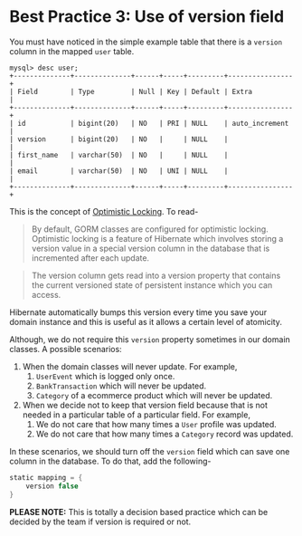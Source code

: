 # Best Practice 3: Use of version field

You must have noticed in the simple example table that there is a `version` column in the mapped `user` table. 

```mysql based
mysql> desc user;
+--------------+--------------+------+-----+---------+----------------+
| Field        | Type         | Null | Key | Default | Extra          |
+--------------+--------------+------+-----+---------+----------------+
| id           | bigint(20)   | NO   | PRI | NULL    | auto_increment |
| version      | bigint(20)   | NO   |     | NULL    |                |
| first_name   | varchar(50)  | NO   |     | NULL    |                |
| email        | varchar(50)  | NO   | UNI | NULL    |                |
+--------------+--------------+------+-----+---------+----------------+
```

This is the concept of [Optimistic Locking](http://gorm.grails.org/7.0.x/hibernate/manual/#_optimistic_locking). To read-

> By default, GORM classes are configured for optimistic locking. Optimistic locking is a feature of Hibernate which involves storing a
> version value in a special version column in the database that is incremented after each update.

> The version column gets read into a version property that contains the current versioned state of persistent instance which you can
> access.

Hibernate automatically bumps this version every time you save your domain instance and this is useful as it allows a certain level of
 atomicity.

Although, we do not require this `version` property sometimes in our domain classes. A possible scenarios:

1. When the domain classes will never update. For example,
    1. `UserEvent` which is logged only once.
    2. `BankTransaction` which will never be updated.
    3. `Category` of a ecommerce product which will never be updated.
2. When we decide not to keep that version field because that is not needed in a particular table of a particular field. For example,
    1. We do not care that how many times a `User` profile was updated.
    2. We do not care that how many times a `Category` record was updated.
    
In these scenarios, we should turn off the `version` field which can save one column in the database. To do that, add the following-

```groovy
static mapping = {
    version false
}
```

**PLEASE NOTE:** This is totally a decision based practice which can be decided by the team if version is required or not. 
